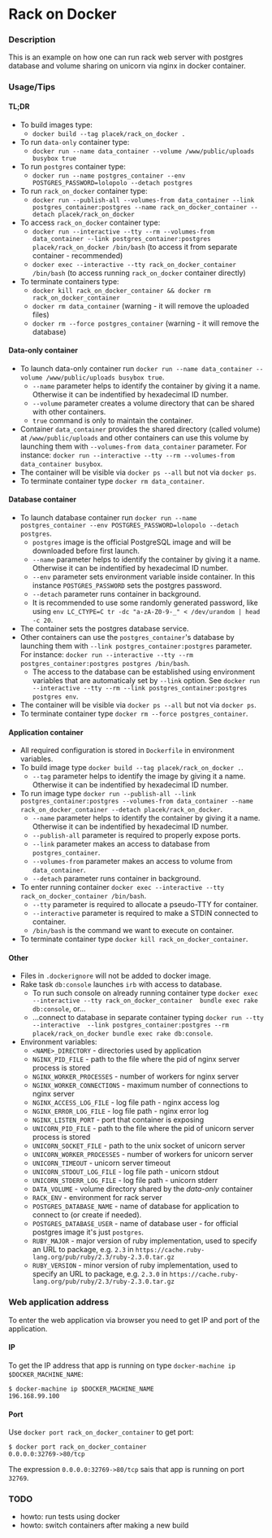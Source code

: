 # Rack on Docker

### Description

This is an example on how one can run rack web server with postgres database and volume sharing on unicorn via nginx in docker container.

### Usage/Tips

#### TL;DR
* To build images type:
  * `docker build --tag placek/rack_on_docker .`
* To run `data-only` container type:
  * `docker run --name data_container --volume /www/public/uploads busybox true`
* To run `postgres` container type:
  * `docker run --name postgres_container --env POSTGRES_PASSWORD=lolopolo --detach postgres`
* To run `rack_on_docker` container type:
  * `docker run --publish-all --volumes-from data_container --link postgres_container:postgres --name rack_on_docker_container --detach placek/rack_on_docker`
* To access `rack_on_docker` container type:
  * `docker run --interactive --tty --rm --volumes-from data_container --link postgres_container:postgres placek/rack_on_docker /bin/bash` (to access it from separate container - recommended)
  * `docker exec --interactive --tty rack_on_docker_container /bin/bash` (to access running `rack_on_docker` container directly)
* To terminate containers type:
  * `docker kill rack_on_docker_container && docker rm rack_on_docker_container`
  * `docker rm data_container` (warning - it will remove the uploaded files)
  * `docker rm --force postgres_container` (warning - it will remove the database)

#### Data-only container

* To launch data-only container run `docker run --name data_container --volume /www/public/uploads busybox true`.
  * `--name` parameter helps to identify the container by giving it a name. Otherwise it can be indentified by hexadecimal ID number.
  * `--volume` parameter creates a volume directory that can be shared with other containers.
  * `true` command is only to maintain the container.
* Container `data_container` provides the shared directory (called volume) at `/www/public/uploads` and other containers can use this volume by launching them with `--volumes-from data_container` parameter. For instance: `docker run --interactive --tty --rm --volumes-from data_container busybox`.
* The container will be visible via `docker ps --all` but not via `docker ps`.
* To terminate container type `docker rm data_container`.

#### Database container

* To launch database container run `docker run --name postgres_container --env POSTGRES_PASSWORD=lolopolo --detach postgres`.
  * `postgres` image is the official PostgreSQL image and will be downloaded before first launch.
  * `--name` parameter helps to identify the container by giving it a name. Otherwise it can be indentified by hexadecimal ID number.
  * `--env` parameter sets environment variable inside container. In this instance `POSTGRES_PASSWORD` sets the postgres password.
  * `--detach` parameter runs container in background.
  * It is recommended to use some randomly generated password, like using `env LC_CTYPE=C tr -dc "a-zA-Z0-9-_" < /dev/urandom | head -c 20`.
* The container sets the postgres database service.
* Other containers can use the `postgres_container`'s database by launching them with `--link postgres_container:postgres` parameter. For instance: `docker run --interactive --tty --rm postgres_container:postgres postgres /bin/bash`.
  * The access to the database can be established using environment variables that are automaticaly set by `--link` option. See `docker run --interactive --tty --rm --link postgres_container:postgres postgres env`.
* The container will be visible via `docker ps --all` but not via `docker ps`.
* To terminate container type `docker rm --force postgres_container`.

#### Application container

* All required configuration is stored in `Dockerfile` in environment variables.
* To build image type `docker build --tag placek/rack_on_docker .`.
  * `--tag` parameter helps to identify the image by giving it a name. Otherwise it can be indentified by hexadecimal ID number.
* To run image type `docker run --publish-all --link postgres_container:postgres --volumes-from data_container --name rack_on_docker_container --detach placek/rack_on_docker`.
  * `--name` parameter helps to identify the container by giving it a name. Otherwise it can be indentified by hexadecimal ID number.
  * `--publish-all` parameter is required to properly expose ports.
  * `--link` parameter makes an access to database from `postgres_container`.
  * `--volumes-from` parameter makes an access to volume from `data_container`.
  * `--detach` parameter runs container in background.
* To enter running container `docker exec --interactive --tty rack_on_docker_container /bin/bash`.
  * `--tty` parameter is required to allocate a pseudo-TTY for container.
  * `--interactive` parameter is required to make a STDIN connected to container.
  * `/bin/bash` is the command we want to execute on container.
* To terminate container type `docker kill rack_on_docker_container`.

#### Other

* Files in `.dockerignore` will not be added to docker image.
* Rake task `db:console` launches `irb` with access to database.
  * To run such console on already running container type `docker exec --interactive --tty rack_on_docker_container  bundle exec rake db:console`, or...
  * ...connect to database in separate container typing `docker run --tty --interactive  --link postgres_container:postgres --rm placek/rack_on_docker bundle exec rake db:console`.
* Environment variables:
  * `<NAME>_DIRECTORY` - directories used by application
  * `NGINX_PID_FILE` - path to the file where the pid of nginx server process is stored
  * `NGINX_WORKER_PROCESSES` - number of workers for nginx server
  * `NGINX_WORKER_CONNECTIONS` - maximum number of connections to nginx server
  * `NGINX_ACCESS_LOG_FILE` - log file path - nginx access log
  * `NGINX_ERROR_LOG_FILE` - log file path - nginx error log
  * `NGINX_LISTEN_PORT` - port that container is exposing
  * `UNICORN_PID_FILE` - path to the file where the pid of unicorn server process is stored
  * `UNICORN_SOCKET_FILE` - path to the unix socket of unicorn server
  * `UNICORN_WORKER_PROCESSES` - number of workers for unicorn server
  * `UNICORN_TIMEOUT` - unicorn server timeout
  * `UNICORN_STDOUT_LOG_FILE` - log file path - unicorn stdout
  * `UNICORN_STDERR_LOG_FILE` - log file path - unicorn stderr
  * `DATA_VOLUME` - volume directory shared by the _data-only_ container
  * `RACK_ENV` - environment for rack server
  * `POSTGRES_DATABASE_NAME` - name of database for application to connect to (or create if needed).
  * `POSTGRES_DATABASE_USER` - name of database user - for official postgres image it's just `postgres`.
  * `RUBY_MAJOR` - major version of ruby implementation, used to specify an URL to package, e.g. `2.3` in `https://cache.ruby-lang.org/pub/ruby/2.3/ruby-2.3.0.tar.gz`
  * `RUBY_VERSION` - minor version of ruby implementation, used to specify an URL to package, e.g. `2.3.0` in `https://cache.ruby-lang.org/pub/ruby/2.3/ruby-2.3.0.tar.gz`

### Web application address

To enter the web application via browser you need to get IP and port of the application.

#### IP

To get the IP address that app is running on type `docker-machine ip $DOCKER_MACHINE_NAME`:

```
$ docker-machine ip $DOCKER_MACHINE_NAME
196.168.99.100
```

#### Port

Use `docker port rack_on_docker_container` to get port:

```
$ docker port rack_on_docker_container
0.0.0.0:32769->80/tcp
```

The expression `0.0.0.0:32769->80/tcp` sais that app is running on port `32769`.

### TODO

* howto: run tests using docker
* howto: switch containers after making a new build
